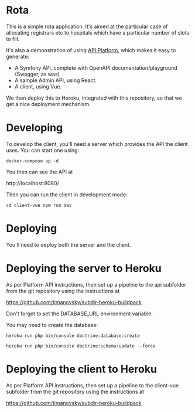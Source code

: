 Rota 
==

This is a simple rota application.  It's aimed at the particular case of allocating registrars etc to hospitals which 
have a particular number of slots to fill.

It's also a demonstration of using [API Platform](https://api-platform.com/), which makes it easy to generate:
* A Symfony API, complete with OpenAPI documentation/playground (Swagger, as was)
* A sample Admin API, using React.
* A client, using Vue.

We then deploy this to Heroku, integrated with this repository, so that we get a nice deployment mechanism.

Developing
==

To develop the client, you'll need a server which provides the API the client uses.  You can start one using:

`docker-compose up -d`

You then can see the API at 

http://localhost:8080/

Then you can run the client in development mode:

`cd client-vue
npm run dev`

Deploying
==

You'll need to deploy both the server and the client.

Deploying the server to Heroku
==

As per Platform API instructions, then set up a pipeline to the api subfolder from the git repository using the instructions at 

https://github.com/timanovsky/subdir-heroku-buildpack

Don't forget to set the DATABASE_URL environment variable.

You may need to create the database:

`heroku run php bin/console doctrine:database:create`

`heroku run php bin/console doctrine:schema:update --force`

Deploying the client to Heroku
=== 

As per Platform API instructions, then set up a pipeline to the client-vue subfolder from the git repository using the instructions at 

https://github.com/timanovsky/subdir-heroku-buildpack
